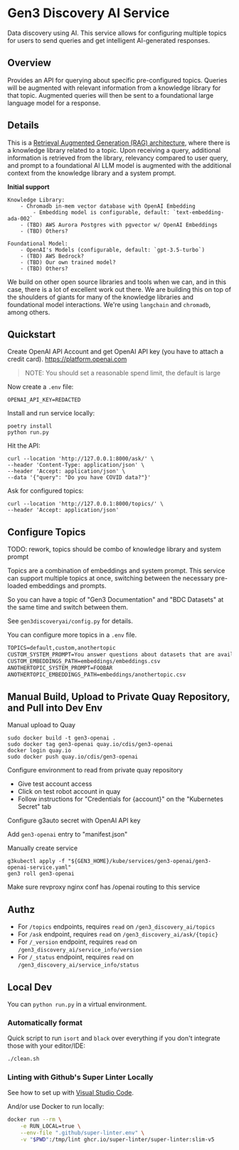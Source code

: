 # Gen3 Discovery AI Service

Data discovery using AI. This service allows for configuring multiple topics
for users to send queries and get intelligent AI-generated responses.

## Overview

Provides an API for querying about specific pre-configured topics. 
Queries will be augmented with relevant information from a 
knowledge library for that topic. Augmented queries will then be sent 
to a foundational large language model 
for a response. 

## Details

This is a [Retrieval Augmented Generation (RAG) architecture](https://arxiv.org/abs/2005.11401), where there is a
knowledge library related to a topic. Upon receiving a query, additional information is retrieved from the library, relevancy compared to
user query, and prompt to a foundational AI LLM model is augmented with the 
additional context from the knowledge library and a system prompt.

**Initial support**

    Knowledge Library:
        - Chromadb in-mem vector database with OpenAI Embedding
            - Embedding model is configurable, default: `text-embedding-ada-002`
        - (TBD) AWS Aurora Postgres with pgvector w/ OpenAI Embeddings
        - (TBD) Others?

    Foundational Model:
        - OpenAI's Models (configurable, default: `gpt-3.5-turbo`)
        - (TBD) AWS Bedrock?
        - (TBD) Our own trained model?
        - (TBD) Others?

We build on other open source libraries and tools when we can, and in this case,
there is a lot of excellent work out there. We are building this on top of the
shoulders of giants for many of the knowledge libraries and foundational model 
interactions. We're using `langchain` and `chromadb`, among others.

## Quickstart

Create OpenAI API Account and get OpenAI API key (you have to attach a credit card).
https://platform.openai.com

> NOTE: You should set a reasonable spend limit, the default is large

Now create a `.env` file:

```.env
OPENAI_API_KEY=REDACTED
```

Install and run service locally:

```commandline
poetry install
python run.py
```

Hit the API:

```commandline
curl --location 'http://127.0.0.1:8000/ask/' \
--header 'Content-Type: application/json' \
--header 'Accept: application/json' \
--data '{"query": "Do you have COVID data?"}'
```

Ask for configured topics:

```commandline
curl --location 'http://127.0.0.1:8000/topics/' \
--header 'Accept: application/json'
```

## Configure Topics

TODO: rework, topics should be combo of knowledge library and system prompt

Topics are a combination of embeddings and system prompt. This service
can support multiple topics at once, switching between the necessary pre-loaded
embeddings and prompts.

So you can have a topic of "Gen3 Documentation" and "BDC Datasets" at the same
time and switch between them.

See `gen3discoveryai/config.py` for details.

You can configure more topics in a `.env` file.

```txt
TOPICS=default,custom,anothertopic
CUSTOM_SYSTEM_PROMPT=You answer questions about datasets that are available in BioData Catalyst. You'll be given relevant dataset descriptions for every dataset that's been ingested into BioData Catalyst. You are acting as a search assistant for a biomedical researcher (who will be asking you questions). The researcher is likely trying to find datasets of interest for a particular research question. You should recommend datasets that may be of interest to that researcher.
CUSTOM_EMBEDDINGS_PATH=embeddings/embeddings.csv
ANOTHERTOPIC_SYSTEM_PROMPT=FOOBAR
ANOTHERTOPIC_EMBEDDINGS_PATH=embeddings/anothertopic.csv
```

## Manual Build, Upload to Private Quay Repository, and Pull into Dev Env

Manual upload to Quay

```commandline
sudo docker build -t gen3-openai .
sudo docker tag gen3-openai quay.io/cdis/gen3-openai
docker login quay.io
sudo docker push quay.io/cdis/gen3-openai
```

Configure environment to read from private quay repository

* Give test account access
* Click on test robot account in quay
* Follow instructions for "Credentials for {account}" on the "Kubernetes Secret" tab

Configure g3auto secret with OpenAI API key

Add `gen3-openai` entry to "manifest.json"

Manually create service

```commandline
g3kubectl apply -f "${GEN3_HOME}/kube/services/gen3-openai/gen3-openai-service.yaml"
gen3 roll gen3-openai
```

Make sure revproxy nginx conf has /openai routing to this service


## Authz

- For `/topics` endpoints, requires `read` on `/gen3_discovery_ai/topics`
- For `/ask` endpoint, requires `read` on `/gen3_discovery_ai/ask/{topic}`
- For `/_version` endpoint, requires `read` on `/gen3_discovery_ai/service_info/version`
- For `/_status` endpoint, requires `read` on `/gen3_discovery_ai/service_info/status`


## Local Dev

You can `python run.py` in a virtual environment.

### Automatically format

Quick script to run `isort` and `black` over everything if 
you don't integrate those with your editor/IDE:

```bash
./clean.sh
```

### Linting with Github's Super Linter Locally

See how to set up with [Visual Studio Code](https://github.com/super-linter/super-linter/blob/main/README.md#codespaces-and-visual-studio-code).

And/or use Docker to run locally:

```bash
docker run --rm \
    -e RUN_LOCAL=true \
    --env-file ".github/super-linter.env" \
    -v "$PWD":/tmp/lint ghcr.io/super-linter/super-linter:slim-v5
```
